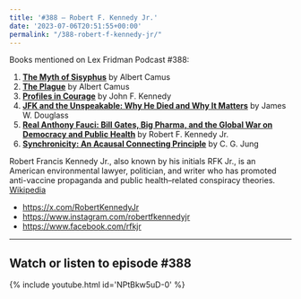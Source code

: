 ```yaml
---
title: '#388 – Robert F. Kennedy Jr.'
date: '2023-07-06T20:51:55+00:00'
permalink: "/388-robert-f-kennedy-jr/"
---
```


Books mentioned on Lex Fridman Podcast #388:

1. <b><a href="https://amzn.to/3XFxyWx" target="_blank" rel="sponsored noopener noreferrer">The Myth of Sisyphus</a></b> by Albert Camus
2. <b><a href="https://amzn.to/3PFZ9Ff" target="_blank" rel="sponsored noopener noreferrer">The Plague</a></b> by Albert Camus
3. <b><a href="https://amzn.to/46OM0Qq" target="_blank" rel="sponsored noopener noreferrer">Profiles in Courage</a></b> by John F. Kennedy
4. <b><a href="https://amzn.to/44xF8F3" target="_blank" rel="sponsored noopener noreferrer">**JFK and the Unspeakable: Why He Died and Why It Matters**</a></b> by James W. Douglass
5. <b><a href="https://amzn.to/46EPapO" target="_blank" rel="sponsored noopener noreferrer">Real Anthony Fauci: Bill Gates, Big Pharma, and the Global War on Democracy and Public Health</a></b> by Robert F. Kennedy Jr.
6. <b><a href="https://amzn.to/3NI7CF5" target="_blank" rel="sponsored noopener noreferrer">Synchronicity: An Acausal Connecting Principle</a></b> by C. G. Jung

Robert Francis Kennedy Jr., also known by his initials RFK Jr., is an American environmental lawyer, politician, and writer who has promoted anti-vaccine propaganda and public health–related conspiracy theories. <a href="https://en.wikipedia.org/wiki/Robert_F._Kennedy_Jr." target="_blank">Wikipedia</a>

- <a href="https://x.com/RobertKennedyJr" target="_blank">https://x.com/RobertKennedyJr</a>
- <a href="https://www.instagram.com/robertfkennedyjr" target="_blank">https://www.instagram.com/robertfkennedyjr</a>
- <a href="https://www.facebook.com/rfkjr" target="_blank">https://www.facebook.com/rfkjr</a>

- - - - - -

## Watch or listen to episode #388

{% include youtube.html id='NPtBkw5uD-0' %}